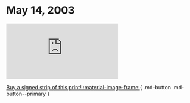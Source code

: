 # May 14, 2003

![](https://www.achewood.com/comic.php?date=05142003)

[Buy a signed strip of this print! :material-image-frame:](https://achewood-holiday-pop-up.myshopify.com/products/strip#05142003){ .md-button .md-button--primary }
